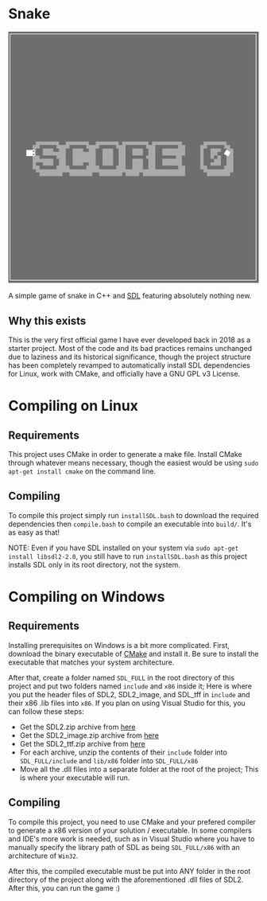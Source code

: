# Snake
![Preview of game](preview/Snake.gif)

A simple game of snake in C++ and [SDL](https://www.libsdl.org/) featuring absolutely nothing new. 

## Why this exists
This is the very first official game I have ever developed back in 2018 as a starter project. Most of the code and its bad practices remains unchanged due to laziness and its historical significance, though the project structure has been completely revamped to automatically install SDL dependencies for Linux, work with CMake, and officially have a GNU GPL v3 License.

# Compiling on Linux
## Requirements
This project uses CMake in order to generate a make file. Install CMake through whatever means necessary, though the easiest would be using `sudo apt-get install cmake` on the command line. 

## Compiling
To compile this project simply run `installSDL.bash` to download the required dependencies then `compile.bash` to compile an executable into `build/`. It's as easy as that! 

NOTE: Even if you have SDL installed on your system via `sudo apt-get install libsdl2-2.0`, you still have to run `installSDL.bash` as this project installs SDL only in its root directory, not the system. 

# Compiling on Windows
## Requirements
Installing prerequisites on Windows is a bit more complicated. First, download the binary executable of [CMake](https://cmake.org/) and install it. Be sure to install the executable that matches your system architecture.

After that, create a folder named `SDL_FULL` in the root directory of this project and put two folders named `include` and `x86` inside it; Here is where you put the header files of SDL2, SDL2_image, and SDL_tff in `include` and their x86 .lib files into `x86`. If you plan on using Visual Studio for this, you can follow these steps:
* Get the SDL2.zip archive from [here](https://www.libsdl.org/release/SDL2-devel-2.0.14-VC.zip)
* Get the SDL2_image.zip archive from [here](https://www.libsdl.org/projects/SDL_image/release/SDL2_image-devel-2.0.5-VC.zip)
* Get the SDL2_ttf.zip archive from [here](https://www.libsdl.org/projects/SDL_ttf/release/SDL2_ttf-devel-2.0.15-VC.zip)
* For each archive, unzip the contents of their `include` folder into `SDL_FULL/include` and `lib/x86` folder into `SDL_FULL/x86`
* Move all the .dll files into a separate folder at the root of the project; This is where your executable will run. 

## Compiling
To compile this project, you need to use CMake and your prefered compiler to generate a x86 version of your solution / executable. In some compilers and IDE's more work is needed, such as in Visual Studio where you have to manually specify the library path of SDL as being `SDL_FULL/x86` with an architecture of `Win32`.

After this, the compiled executable must be put into ANY folder in the root directory of the project along with the aforementioned .dll files of SDL2. After this, you can run the game :)
